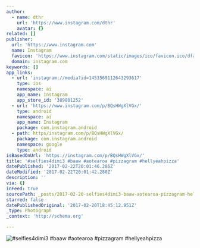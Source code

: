 ```yaml
---
author:
  - name: dthr
    url: 'https://www.instagram.com/dthr'
    avatar: {}
related: []
publisher:
  url: 'https://www.instagram.com'
  name: Instagram
  favicon: 'https://www.instagram.com/static/images/ico/favicon.ico/dfa85bb1fd63.ico'
  domain: instagram.com
keywords: []
app_links:
  - url: 'instagram://media?id=1453569112643293617'
    type: ios
    namespace: ai
    app_name: Instagram
    app_store_id: '389801252'
  - url: 'https://www.instagram.com/p/BQsHWgXlVGx/'
    type: android
    namespace: ai
    app_name: Instagram
    package: com.instagram.android
  - path: https/instagram.com/p/BQsHWgXlVGx/
    package: com.instagram.android
    namespace: google
    type: android
isBasedOnUrl: 'https://instagram.com/p/BQsHWgXlVGx/'
title: '#selfies4dimi3 #baaw #aotearoa #pizzagram #hellyeahpizza'
datePublished: '2017-02-22T20:01:46.286Z'
dateModified: '2017-02-22T20:01:42.280Z'
description: ''
via: {}
inFeed: true
sourcePath: _posts/2017-02-20-selfies4dimi3-baaw-aotearoa-pizzagram-hellyeahpizza.md
starred: false
datePublishedOriginal: '2017-02-20T18:45:12.951Z'
_type: Photograph
_context: 'http://schema.org'

---
```

![#selfies4dimi3 #baaw #aotearoa #pizzagram #hellyeahpizza](https://scontent.cdninstagram.com/t51.2885-15/s640x640/sh0.08/e35/16788696_1714581825447641_2359656003085008896_n.jpg)